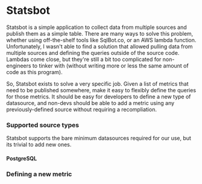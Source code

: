 # Statsbot

Statsbot is a simple application to collect data from multiple sources and publish them as a simple table.
There are many ways to solve this problem, whether using off-the-shelf tools like SqlBot.co, or an AWS lambda function.
Unfortunately, I wasn't able to find a solution that allowed pulling data from multiple sources and defining the queries outside of the source code.
Lambdas come close, but they're still a bit too complicated for non-engineers to tinker with (without writing more or less the same amount of code as this program).

So, Statsbot exists to solve a very specific job.
Given a list of metrics that need to be published somewhere, make it easy to flexibly define the queries for those metrics.
It should be easy for developers to define a new type of datasource, and non-devs should be able to add a metric using any previously-defined source without requiring a recompliation.

### Supported source types
Statsbot supports the bare minimum datasources required for our use, but its trivial to add new ones.

#### PostgreSQL

### Defining a new metric

